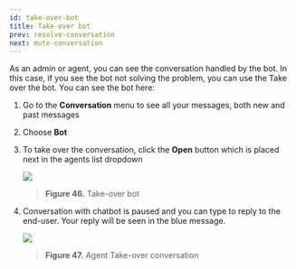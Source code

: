 ```yaml
---
id: take-over-bot
title: Take-over bot
prev: resolve-conversation
next: mute-conversation
---
```


As an admin or agent, you can see the conversation handled by the bot. In this case, if you see the bot not solving the problem, you can use the Take over the bot. You can see the bot here:

1. Go to the **Conversation** menu to see all your messages, both new and past messages
2. Choose **Bot**
3. To take over the conversation, click the **Open** button which is placed next in the agents list dropdown

    ![](https://lh5.googleusercontent.com/qo0GI8F5jc3YYKM6zcm-H_uE_wd4qz3NQdGwCgI0cONeKPMb7oFDmvPVG-RhsEz6EWKv6wLIVY-tByooSe4QyiC5teydnq-U0QBjeuPv8gjVgp06M598et_MfOLOt0sl1yfPk2-M)

    > **Figure 46.** Take-over bot

4. Conversation with chatbot is paused and you can type to reply to the end-user. Your reply will be seen in the blue message.

    ![](https://lh5.googleusercontent.com/W-WMVdtWjmiQns4ng5hAO3B6f-KItGfe3h4YWZ2-vdVYxFjAHyGjeq9jHg1xsughjUgimtZWmLHBIH_Ck7i1tkrrV7Qa2hjOXCmom_7L0oOZ53BiUJdNSix5K8UvlgQ-M0_ChhXh)

    > **Figure 47.** Agent Take-over conversation
